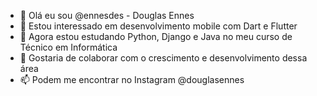 - 👋 Olá eu sou @ennesdes - Douglas Ennes
- 👀 Estou interessado em desenvolvimento mobile com Dart e Flutter
- 🌱 Agora estou estudando Python, Django e Java no meu curso de Técnico em Informática
- 💞️ Gostaria de colaborar com o crescimento e desenvolvimento dessa área
- 📫 Podem me encontrar no Instagram @douglasennes
